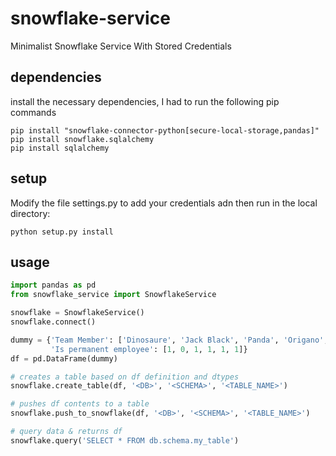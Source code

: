 # snowflake-service
Minimalist Snowflake Service With Stored Credentials

## dependencies 
install the necessary dependencies, I had to run the following pip commands 
```
pip install "snowflake-connector-python[secure-local-storage,pandas]"
pip install snowflake.sqlalchemy
pip install sqlalchemy
```

## setup
Modify the file settings.py to add your credentials adn then run in the local directory:
```
python setup.py install
```

## usage 
```python 
import pandas as pd
from snowflake_service import SnowflakeService

snowflake = SnowflakeService()
snowflake.connect()

dummy = {'Team Member': ['Dinosaure', 'Jack Black', 'Panda', 'Origano', 'Lethal', 'Hammer'],
         'Is permanent employee': [1, 0, 1, 1, 1, 1]}
df = pd.DataFrame(dummy)

# creates a table based on df definition and dtypes
snowflake.create_table(df, '<DB>', '<SCHEMA>', '<TABLE_NAME>')

# pushes df contents to a table 
snowflake.push_to_snowflake(df, '<DB>', '<SCHEMA>', '<TABLE_NAME>')

# query data & returns df
snowflake.query('SELECT * FROM db.schema.my_table')
```
